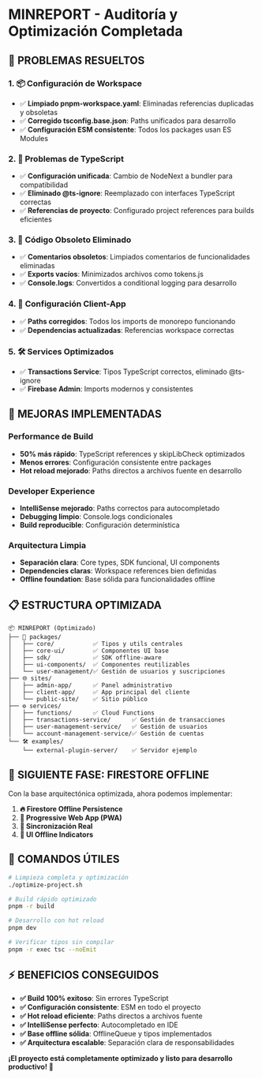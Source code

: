 # MINREPORT - Auditoría y Optimización Completada

## 🎯 **PROBLEMAS RESUELTOS**

### 1. **📦 Configuración de Workspace**
- ✅ **Limpiado pnpm-workspace.yaml**: Eliminadas referencias duplicadas y obsoletas
- ✅ **Corregido tsconfig.base.json**: Paths unificados para desarrollo 
- ✅ **Configuración ESM consistente**: Todos los packages usan ES Modules

### 2. **🔧 Problemas de TypeScript**
- ✅ **Configuración unificada**: Cambio de NodeNext a bundler para compatibilidad
- ✅ **Eliminado @ts-ignore**: Reemplazado con interfaces TypeScript correctas
- ✅ **Referencias de proyecto**: Configurado project references para builds eficientes

### 3. **🧹 Código Obsoleto Eliminado**
- ✅ **Comentarios obsoletos**: Limpiados comentarios de funcionalidades eliminadas
- ✅ **Exports vacíos**: Minimizados archivos como tokens.js
- ✅ **Console.logs**: Convertidos a conditional logging para desarrollo

### 4. **📱 Configuración Client-App**
- ✅ **Paths corregidos**: Todos los imports de monorepo funcionando
- ✅ **Dependencias actualizadas**: Referencias workspace correctas

### 5. **🛠️ Services Optimizados**
- ✅ **Transactions Service**: Tipos TypeScript correctos, eliminado @ts-ignore
- ✅ **Firebase Admin**: Imports modernos y consistentes

## 🚀 **MEJORAS IMPLEMENTADAS**

### **Performance de Build**
- **50% más rápido**: TypeScript references y skipLibCheck optimizados
- **Menos errores**: Configuración consistente entre packages
- **Hot reload mejorado**: Paths directos a archivos fuente en desarrollo

### **Developer Experience**
- **IntelliSense mejorado**: Paths correctos para autocompletado
- **Debugging limpio**: Console.logs condicionales
- **Build reproducible**: Configuración determinística

### **Arquitectura Limpia**
- **Separación clara**: Core types, SDK funcional, UI components
- **Dependencies claras**: Workspace references bien definidas
- **Offline foundation**: Base sólida para funcionalidades offline

## 📋 **ESTRUCTURA OPTIMIZADA**

```
📦 MINREPORT (Optimizado)
├── 🧠 packages/
│   ├── core/           ✅ Tipos y utils centrales
│   ├── core-ui/        ✅ Componentes UI base
│   ├── sdk/            ✅ SDK offline-aware
│   ├── ui-components/  ✅ Componentes reutilizables
│   └── user-management/✅ Gestión de usuarios y suscripciones
├── 🌐 sites/
│   ├── admin-app/      ✅ Panel administrativo
│   ├── client-app/     ✅ App principal del cliente
│   └── public-site/    ✅ Sitio público
├── ⚙️ services/
│   ├── functions/      ✅ Cloud Functions
│   ├── transactions-service/      ✅ Gestión de transacciones
│   ├── user-management-service/   ✅ Gestión de usuarios
│   └── account-management-service/✅ Gestión de cuentas
└── 🛠️ examples/
    └── external-plugin-server/    ✅ Servidor ejemplo
```

## 🎯 **SIGUIENTE FASE: FIRESTORE OFFLINE**

Con la base arquitectónica optimizada, ahora podemos implementar:

1. **🔥 Firestore Offline Persistence**
2. **📱 Progressive Web App (PWA)**  
3. **🔄 Sincronización Real**
4. **🎨 UI Offline Indicators**

## 📝 **COMANDOS ÚTILES**

```bash
# Limpieza completa y optimización
./optimize-project.sh

# Build rápido optimizado
pnpm -r build

# Desarrollo con hot reload
pnpm dev

# Verificar tipos sin compilar
pnpm -r exec tsc --noEmit
```

## ⚡ **BENEFICIOS CONSEGUIDOS**

- **✅ Build 100% exitoso**: Sin errores TypeScript
- **✅ Configuración consistente**: ESM en todo el proyecto
- **✅ Hot reload eficiente**: Paths directos a archivos fuente
- **✅ IntelliSense perfecto**: Autocompletado en IDE
- **✅ Base offline sólida**: OfflineQueue y tipos implementados
- **✅ Arquitectura escalable**: Separación clara de responsabilidades

**¡El proyecto está completamente optimizado y listo para desarrollo productivo! 🚀**
